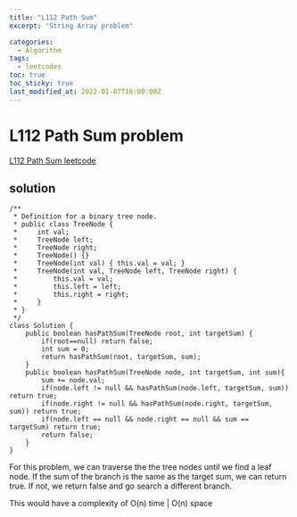 ```yaml
---
title: "L112 Path Sum"
excerpt: "String Array problem"

categories:
  - Algorithm
tags:
  - leetcodes
toc: true
toc_sticky: true
last_modified_at: 2022-01-07T16:00:00Z
---
```


# L112 Path Sum problem 

[L112 Path Sum leetcode](https://leetcode.com/problems/path-sum/)

## solution

```
/**
 * Definition for a binary tree node.
 * public class TreeNode {
 *     int val;
 *     TreeNode left;
 *     TreeNode right;
 *     TreeNode() {}
 *     TreeNode(int val) { this.val = val; }
 *     TreeNode(int val, TreeNode left, TreeNode right) {
 *         this.val = val;
 *         this.left = left;
 *         this.right = right;
 *     }
 * }
 */
class Solution {
    public boolean hasPathSum(TreeNode root, int targetSum) {
        if(root==null) return false;
        int sum = 0;
        return hasPathSum(root, targetSum, sum);
    }
    public boolean hasPathSum(TreeNode node, int targetSum, int sum){
        sum += node.val;
        if(node.left != null && hasPathSum(node.left, targetSum, sum)) return true;
        if(node.right != null && hasPathSum(node.right, targetSum, sum)) return true;
        if(node.left == null && node.right == null && sum == targetSum) return true;
        return false;
    }
}

```
For this problem, we can traverse the the tree nodes until we find a leaf node. If the sum of the branch is the same as the target sum, we can return true. If not, we return false and go search a different branch.

This would have a complexity of O(n) time | O(n) space



